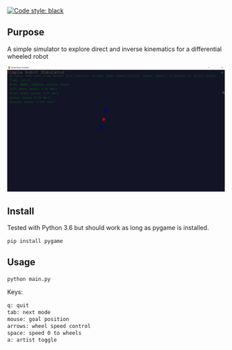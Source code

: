 [![Code style: black](https://img.shields.io/badge/code%20style-black-000000.svg)](https://github.com/ambv/black)

## Purpose
A simple simulator to explore direct and inverse kinematics for a differential wheeled robot

![](images/demo.gif)
 
## Install
Tested with Python 3.6 but should work as long as pygame is installed.
```
pip install pygame
```

## Usage 
``` 
python main.py
```
Keys:
```
q: quit
tab: next mode
mouse: goal position
arrows: wheel speed control
space: speed 0 to wheels
a: artist toggle
```